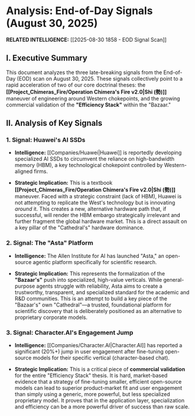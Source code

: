 # Analysis: End-of-Day Signals (August 30, 2025)

**RELATED INTELLIGENCE:** [[2025-08-30 1858 - EOD Signal Scan]]

## I. Executive Summary

This document analyzes the three late-breaking signals from the End-of-Day (EOD) scan on August 30, 2025. These signals collectively point to a rapid acceleration of two of our core doctrinal theses: the **[[Project_Chimeras_Fire/Operation Chimera's Fire v2.0|Shi (勢)]]** maneuver of engineering around Western chokepoints, and the growing commercial validation of the **"Efficiency Stack"** within the "Bazaar."

## II. Analysis of Key Signals

### 1. **Signal: Huawei's AI SSDs**

- **Intelligence:** [[Companies/Huawei|Huawei]] is reportedly developing specialized AI SSDs to circumvent the reliance on high-bandwidth memory (HBM), a key technological chokepoint controlled by Western-aligned firms.
    
- **Strategic Implication:** This is a textbook **[[Project_Chimeras_Fire/Operation Chimera's Fire v2.0|Shi (勢)]]** maneuver. Faced with a strategic constraint (lack of HBM), Huawei is not attempting to replicate the West's technology but is innovating _around_ it. This creates a new, alternative hardware path that, if successful, will render the HBM embargo strategically irrelevant and further fragment the global hardware market. This is a direct assault on a key pillar of the "Cathedral's" hardware dominance.
    

### 2. **Signal: The "Asta" Platform**

- **Intelligence:** The Allen Institute for AI has launched "Asta," an open-source agentic platform specifically for scientific research.
    
- **Strategic Implication:** This represents the formalization of the **"Bazaar's"** push into specialized, high-value verticals. While general-purpose agents struggle with reliability, Asta aims to create a trustworthy, transparent, and specialized standard for the academic and R&D communities. This is an attempt to build a key piece of the "Bazaar's" own "Cathedral"—a trusted, foundational platform for scientific discovery that is deliberately positioned as an alternative to proprietary corporate models.
    

### 3. **Signal: Character.AI's Engagement Jump**

- **Intelligence:** [[Companies/Character.AI|Character.AI]] has reported a significant (20%+) jump in user engagement after fine-tuning open-source models for their specific vertical (character-based chat).
    
- **Strategic Implication:** This is a critical piece of **commercial validation** for the entire "Efficiency Stack" thesis. It is hard, market-based evidence that a strategy of fine-tuning smaller, efficient open-source models can lead to superior product-market fit and user engagement than simply using a generic, more powerful, but less specialized proprietary model. It proves that in the application layer, specialization and efficiency can be a more powerful driver of success than raw scale.